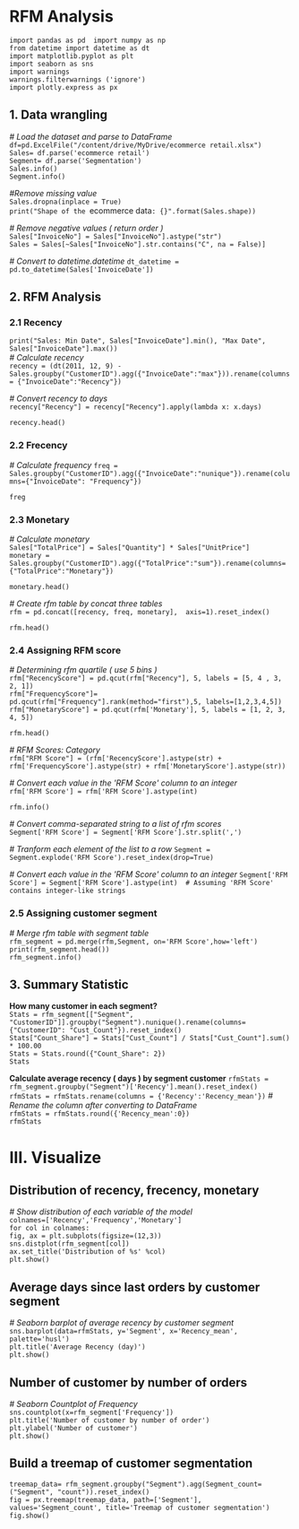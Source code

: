# RFM Analysis
`import pandas as pd  import numpy as np`  
`from datetime import datetime as dt`  
`import matplotlib.pyplot as plt`  
`import seaborn as sns`  
`import warnings`  
`warnings.filterwarnings ('ignore')`  
`import plotly.express as px` 
## 1. Data wrangling
*# Load the dataset and parse to DataFrame*    
`df=pd.ExcelFile("/content/drive/MyDrive/ecommerce retail.xlsx")`  
`Sales= df.parse('ecommerce retail')`  
`Segment= df.parse('Segmentation')`  
`Sales.info()`  
`Segment.info()`

*#Remove missing value*  
`Sales.dropna(inplace = True)`  
`print("Shape of the `ecommerce data`: {}".format(Sales.shape))`  

*# Remove negative values ( return order )*  
`Sales["InvoiceNo"] = Sales["InvoiceNo"].astype("str")`  
`Sales = Sales[~Sales["InvoiceNo"].str.contains("C", na = False)]`  

*# Convert to datetime.datetime*
`dt_datetime = pd.to_datetime(Sales['InvoiceDate'])`

## 2. RFM Analysis
### 2.1 Recency
`print("Sales: Min Date", Sales["InvoiceDate"].min(), "Max Date", Sales["InvoiceDate"].max())`  
*# Calculate recency*  
`recency = (dt(2011, 12, 9) - Sales.groupby("CustomerID").agg({"InvoiceDate":"max"})).rename(columns = {"InvoiceDate":"Recency"})`

*# Convert recency to days*  
`recency["Recency"] = recency["Recency"].apply(lambda x: x.days)`  

`recency.head()`

### 2.2 Frecency
*# Calculate frequency*
`freq = Sales.groupby("CustomerID").agg({"InvoiceDate":"nunique"}).rename(columns={"InvoiceDate": "Frequency"})`

`freg`

### 2.3 Monetary
*# Calculate monetary*  
`Sales["TotalPrice"] = Sales["Quantity"] * Sales["UnitPrice"]`  
`monetary = Sales.groupby("CustomerID").agg({"TotalPrice":"sum"}).rename(columns={"TotalPrice":"Monetary"})`  

`monetary.head()`

*# Create rfm table by concat three tables*  
`rfm = pd.concat([recency, freq, monetary],  axis=1).reset_index()`

`rfm.head()`

### 2.4 Assigning RFM score
*# Determining rfm quartile ( use 5 bins )*  
`rfm["RecencyScore"] = pd.qcut(rfm["Recency"], 5, labels = [5, 4 , 3, 2, 1])`  
`rfm["FrequencyScore"]= pd.qcut(rfm["Frequency"].rank(method="first"),5, labels=[1,2,3,4,5])`  
`rfm["MonetaryScore"] = pd.qcut(rfm['Monetary'], 5, labels = [1, 2, 3, 4, 5])`

`rfm.head()`

*# RFM Scores: Category*  
`rfm["RFM Score"] = (rfm['RecencyScore'].astype(str) +
                     rfm['FrequencyScore'].astype(str) +
                     rfm['MonetaryScore'].astype(str))`
                     
*# Convert each value in the 'RFM Score' column to an integer*  
`rfm['RFM Score'] = rfm['RFM Score'].astype(int)`  

`rfm.info()`

*# Convert comma-separated string to a list of rfm scores*  
`Segment['RFM Score'] = Segment['RFM Score'].str.split(',')`

*# Tranform each element of the list to a row*
`Segment = Segment.explode('RFM Score').reset_index(drop=True)`

*# Convert each value in the 'RFM Score' column to an integer*
`Segment['RFM Score'] = Segment['RFM Score'].astype(int)  # Assuming 'RFM Score' contains integer-like strings`

### 2.5 Assigning customer segment
*# Merge rfm table with segment table*  
`rfm_segment = pd.merge(rfm,Segment, on='RFM Score',how='left')`  
`print(rfm_segment.head())`  
`rfm_segment.info()`
## 3. Summary Statistic
**How many customer in each segment?**  
`Stats = rfm_segment[["Segment", "CustomerID"]].groupby("Segment").nunique().rename(columns={"CustomerID": "Cust_Count"}).reset_index()`  
`Stats["Count_Share"] = Stats["Cust_Count"] / Stats["Cust_Count"].sum() * 100.00`  
`Stats = Stats.round({"Count_Share": 2})`  
`Stats`

**Calculate average recency ( days ) by segment customer** 
`rfmStats = rfm_segment.groupby("Segment")['Recency'].mean().reset_index()`   
`rfmStats = rfmStats.rename(columns = {'Recency':'Recency_mean'})` *# Rename the column after converting to DataFrame*  
`rfmStats = rfmStats.round({'Recency_mean':0})`  
`rfmStats`  
# III. Visualize
## Distribution of recency, frecency, monetary
*# Show distribution of each variable of the model*  
`colnames=['Recency','Frequency','Monetary']`      
`for col in colnames:`      
    `fig, ax = plt.subplots(figsize=(12,3))`    
    `sns.distplot(rfm_segment[col])`      
    `ax.set_title('Distribution of %s' %col)`      
  `plt.show()`  
## Average days since last orders by customer segment  
*# Seaborn barplot of average recency by customer segment*  
`sns.barplot(data=rfmStats,
            y='Segment',
            x='Recency_mean',
            palette='husl')`  
`plt.title('Average Recency (day)')`  
`plt.show()`
## Number of customer by number of orders   
*# Seaborn Countplot of Frequency*  
`sns.countplot(x=rfm_segment['Frequency'])`  
`plt.title('Number of customer by number of order')`  
`plt.ylabel('Number of customer')`  
`plt.show()`
## Build a treemap of customer segmentation
`treemap_data= rfm_segment.groupby("Segment").agg(Segment_count=("Segment", "count")).reset_index()`  
`fig = px.treemap(treemap_data, path=['Segment'], values='Segment_count', title='Treemap of customer segmentation')`  
`fig.show()`

